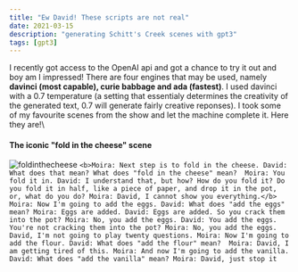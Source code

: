 ```yaml
---
title: "Ew David! These scripts are not real"
date: 2021-03-15
description: "generating Schitt's Creek scenes with gpt3"
tags: [gpt3]
---
```

I recently got access to the OpenAI api and got a chance to try it out and boy am I impressed!
There are four engines that may be used, namely **davinci (most capable), curie babbage and ada (fastest)**.
I used davinci with a 0.7 temperature (a setting that essentialy determines the creativity of the generated text, 0.7 will generate fairly creative reponses).
I took some of my favourite scenes from the show and let the machine complete it. Here they are!\
#### The iconic "fold in the cheese" scene 
![foldinthecheese](https://i.imgur.com/a9KYTL4.gif)
`<b>Moira: Next step is to fold in the cheese.
David: What does that mean? What does "fold in the cheese" mean? 
Moira: You fold it in.
David: I understand that, but how? How do you fold it? Do you fold it in half, like a piece of paper, and drop it in the pot, or, what do you do?
Moira: David, I cannot show you everything.</b>
Moira: Now I'm going to add the eggs.
David: What does "add the eggs" mean?
Moira: Eggs are added.
David: Eggs are added. So you crack them into the pot?
Moira: No, you add the eggs.
David: You add the eggs. You're not cracking them into the pot?
Moira: No, you add the eggs. David, I'm not going to play twenty questions.
Moira: Now I'm going to add the flour.
David: What does "add the flour" mean? 
Moira: David, I am getting tired of this.
Moira: And now I'm going to add the vanilla.
David: What does "add the vanilla" mean?
Moira: David, just stop it`


